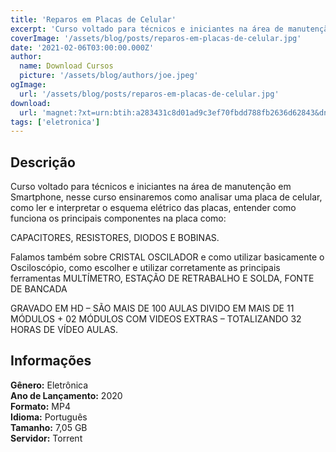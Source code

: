 ```yaml
---
title: 'Reparos em Placas de Celular'
excerpt: 'Curso voltado para técnicos e iniciantes na área de manutenção em Smartphone, nesse curso ensinaremos como analisar uma placa de celular, como ler e interpretar o esquema elétrico das placas, entender como funciona os principais componentes na placa como:  CAPACITORES, RESISTORES, DIODOS E B'
coverImage: '/assets/blog/posts/reparos-em-placas-de-celular.jpg'
date: '2021-02-06T03:00:00.000Z'
author:
  name: Download Cursos
  picture: '/assets/blog/authors/joe.jpeg'
ogImage:
  url: '/assets/blog/posts/reparos-em-placas-de-celular.jpg'
download:
  url: 'magnet:?xt=urn:btih:a283431c8d01ad9c3ef70fbdd788fb2636d62843&dn=Reparos%20em%20Placas%20de%20Celular%20-%20Natcell&tr=udp%3a%2f%2ftracker.openbittorrent.com%3a1337%2fannounce&tr=udp%3a%2f%2ftracker.opentrackr.org%3a1337%2fannounce'
tags: ['eletronica']
---
```

<h2>Descrição</h2>
<p>Curso voltado para técnicos e iniciantes na área de manutenção em Smartphone, nesse curso ensinaremos como analisar uma placa de celular, como ler e interpretar o esquema elétrico das placas, entender como funciona os principais componentes na placa como:</p><p>CAPACITORES, RESISTORES, DIODOS E BOBINAS.</p><p>Falamos também sobre CRISTAL OSCILADOR e como utilizar basicamente o Osciloscópio, como escolher e utilizar corretamente as principais ferramentas MULTÍMETRO, ESTAÇÃO DE RETRABALHO E SOLDA, FONTE DE BANCADA</p><p>GRAVADO EM HD – SÃO MAIS DE 100 AULAS DIVIDO EM MAIS DE 11 MÓDULOS + 02 MÓDULOS COM VIDEOS EXTRAS – TOTALIZANDO 32 HORAS DE VÍDEO AULAS.</p><h2>Informações</h2><p><strong>Gênero:</strong> Eletrônica<br/> <strong>Ano de Lançamento:</strong> 2020<br/> <strong>Formato:</strong> MP4<br/> <strong>Idioma:</strong> Português<br/> <strong>Tamanho:</strong> 7,05 GB<br/> <strong>Servidor:</strong> Torrent</p>